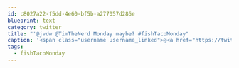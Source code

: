 ```yaml
---
id: c8027a22-f5dd-4e60-bf5b-a277057d286e
blueprint: text
category: twitter
title: "'@jvdw @TimTheNerd Monday maybe? #fishTacoMonday"
caption: '<span class="username username_linked">@<a href="https://twitter.com/jvdw" title="John van der Woude">jvdw</a></span> <span class="username username_linked">@<a href="https://twitter.com/TimTheNerd" title="Tim Frayne">TimTheNerd</a></span> Monday maybe? <span class="hashtag hashtag_local">#<a href="http://tweettemp.darylchymko.ca/?tag=fishtacomonday">fishTacoMonday</a>'
tags:
  - fishTacoMonday
---
```


